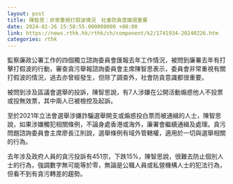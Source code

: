 ```yaml
---
layout: post
title: 陳智思：非常重視打假波情況　社會防貪意識很重要　　　
date: 2024-02-26 15:58:55.000000000 +08:00
link: https://news.rthk.hk/rthk/ch/component/k2/1741934-20240226.htm
categories: rthk
---
```


監察廉政公署工作的四個獨立諮詢委員會匯報去年工作情況，被問到廉署去年有打擊打假波的行動，審查貪污舉報諮詢委員會主席陳智思表示，委員會非常重視有關打假波的情況，過去亦曾經發生，但除了調查外，社會防貪意識都很重要。

被問到涉及區議會選舉的投訴，陳智思說，有7人涉嫌在公開活動煽惑他人不投票或投無效票，其中兩人已被檢控及起訴。

至於2021年立法會選舉涉嫌詐騙選舉開支或煽惑投白票而被通緝的人士，陳智思說，如果涉嫌觸犯相關條例，不論身處香港或海外，廉署會繼續通緝及處理。貪污問題諮詢委員會主席廖長江則說，選舉條例有域外管轄權，適用於一切與選舉相關的行為。

去年涉及政府人員的貪污投訴有451宗，下跌15%，陳智思說，很難去防止個別人士的行為，強調數字無可能等於零，無論是公職人員或私營機構人士的犯法行為，但看不到有貪污轉差的趨勢。
